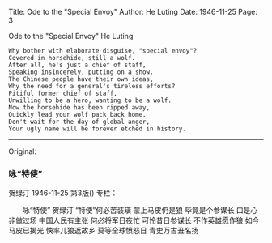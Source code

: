 Title: Ode to the "Special Envoy"
Author: He Luting
Date: 1946-11-25
Page: 3

Ode to the "Special Envoy"
    He Luting

    Why bother with elaborate disguise, "special envoy"?
    Covered in horsehide, still a wolf.
    After all, he's just a chief of staff,
    Speaking insincerely, putting on a show.
    The Chinese people have their own ideas,
    Why the need for a general's tireless efforts?
    Pitiful former chief of staff,
    Unwilling to be a hero, wanting to be a wolf.
    Now the horsehide has been ripped away,
    Quickly lead your wolf pack back home.
    Don't wait for the day of global anger,
    Your ugly name will be forever etched in history.



<hr /> 

Original: 


### 咏“特使”
贺绿汀
1946-11-25
第3版()
专栏：

　　咏“特使”
    贺绿汀
    “特使”何必苦装璜
    蒙上马皮仍是狼
    毕竟是个参谋长
    口是心非做过场
    中国人民有主张
    何必将军日夜忙
    可怜昔日参谋长
    不作英雄愿作狼
    如今马皮已揭光
    快率儿狼返故乡
    莫等全球愤怒日
    青史万古丑名扬
